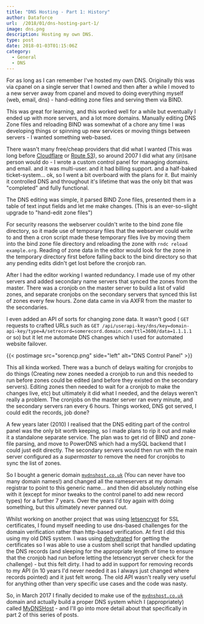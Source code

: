```yaml
---
title: "DNS Hosting - Part 1: History"
author: Dataforce
url:  /2018/01/dns-hosting-part-1/
image: dns.png
description: Hosting my own DNS.
type: post
date: 2018-01-03T01:15:06Z
category:
  - General
  - DNS
---
```


For as long as I can remember I've hosted my own DNS. Originally this was via cpanel on a single server that I owned and then after a while I moved to a new server away from cpanel and moved to doing everything myself (web, email, dns) - hand-editing zone files and serving them via BIND.

This was great for learning, and this worked well for a while but eventually I ended up with more servers, and a lot more domains. Manually editing DNS Zone files and reloading BIND was somewhat of a chore any time I was developing things or spinning up new services or moving things between servers - I wanted something web-based.

There wasn't many free/cheap providers that did what I wanted (This was long before [Cloudflare](https://cloudflare.com/) or [Route 53](https://aws.amazon.com/route53/)), so around 2007 I did what any (_in_)sane person would do - I wrote a custom control panel for managing domains. and email. and it was multi-user. and it had billing support. and a half-baked ticket-system... ok, so I went a bit overboard with the plans for it. But mainly it controlled DNS and throughout it's lifetime that was the only bit that was "completed" and fully functional.

The DNS editing was simple, it parsed BIND Zone files, presented them in a table of text input fields and let me make changes. (This is an ever-so-slight upgrade to "hand-edit zone files")

For security reasons the webserver couldn't write to the bind zone file directory, so it made use of temporary files that the webserver could write to and then a cron script made these temporary files live by moving them into the bind zone file directory and reloading the zone with `rndc reload example.org`. Reading of zone data in the editor would look for the zone in the temporary directory first before falling back to the bind directory so that any pending edits didn't get lost before the cronjob ran.

After I had the editor working I wanted redundancy. I made use of my other servers and added secondary name servers that synced the zones from the master. There was a cronjob on the master server to build a list of valid zones, and separate cronjobs on the secondary servers that synced this list of zones every few hours. Zone data came in via AXFR from the master to the secondaries.

I even added an API of sorts for changing zone data. It wasn't good ( `GET` requests to crafted URLs such as `GET /api/userapi-key/dns/key=domain-api-key/type=A/setrecord=somerecord.domain.com/ttl=3600/data=1.1.1.1` or so) but it let me automate DNS changes which I used for automated website failover.

{{< postimage src="sorencp.png" side="left" alt="DNS Control Panel" >}}

This all kinda worked. There was a bunch of delays waiting for cronjobs to do things (Creating new zones needed a cronjob to run and this needed to run before zones could be edited (and before they existed on the secondary servers). Editing zones then needed to wait for a cronjob to make the changes live, etc) but ultimately it did what I needed, and the delays weren't really a problem. The cronjobs on the master server ran every minute, and the secondary servers ran every 6 hours. Things worked, DNS got served, I could edit the records, job done?

A few years later (2010) I realised that the DNS editing part of the control panel was the only bit worth keeping, so I made plans to rip it out and make it a standalone separate service. The plan was to get rid of BIND and zone-file parsing, and move to PowerDNS which had a mySQL backend that I could just edit directly. The secondary servers would then run with the main server configured as a _supermaster_ to remove the need for cronjobs to sync the list of zones.

So I bought a generic domain [`mydnshost.co.uk`](https://mydnshost.co.uk) (You can never have too many domain names!) and changed all the nameservers at my domain registrar to point to this generic name... and then did absolutely nothing else with it (except for minor tweaks to the control panel to add new record types) for a further 7 years. Over the years I'd toy again with doing something, but this ultimately never panned out.

Whilst working on another project that was using [letsencrypt](https://letsencrypt.org) for SSL certificates, I found myself needing to use dns-based challenges for the domain verification rather than http-based verification. At first I did this using my old DNS system. I was using [dehydrated](https://dehydrated.de) for getting the certificates so I was able to use a custom shell script that handled updating the DNS records (and sleeping for the appropriate length of time to ensure that the cronjob had run before letting the letsencrypt server check for the challenge) - but this felt dirty. I had to add in support for removing records to my API (in 10 years I'd never needed it as I always just changed where records pointed) and it just felt wrong. The old API wasn't really very useful for anything other than very specific use cases and the code was nasty.

So, in March 2017 I finally decided to make use of the [`mydnshost.co.uk`](https://mydnshost.co.uk) domain and actually build a proper DNS system which I (appropriately) called [MyDNSHost](https://mydnshost.co.uk) - and I'll go into more detail about that specifically in part 2 of this series of posts.
